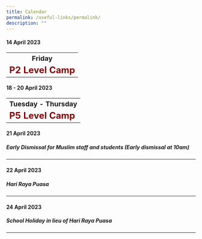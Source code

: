 ```yaml
---
title: Calendar
permalink: /useful-links/permalink/
description: ""
---
```

#### **14 April 2023**

<table>
	<tbody><tr>
		<th><font size="4">  
     Friday
 </font></th>
</tr>
	<tr>
		<td><font size="5" color="maroon"><b>P2 Level Camp</b></font></td>
</tr>
</tbody></table>



#### **18 - 20 April 2023**

<table>
	<tbody><tr>
		<th><font size="4">  
     Tuesday - Thursday
 </font></th>
</tr>
	<tr>
		<td><font size="5" color="maroon"><b>P5 Level Camp</b></font></td>
</tr>
</tbody></table>


#### **21 April 2023**
##### Early Dismissal for Muslim staff and students  (Early dismissal at 10am)
__________________________________________________________

#### **22 April 2023**
##### Hari Raya Puasa
__________________________________________________________

#### **24 April 2023**
##### School Holiday in lieu of Hari Raya Puasa
__________________________________________________________
<br>